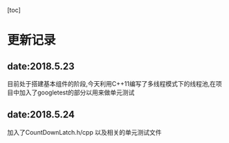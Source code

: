 [toc]
# 更新记录

## date:2018.5.23 
目前处于搭建基本组件的阶段,今天利用C++11编写了多线程模式下的线程池,在项目中加入了googletest的部分以用来做单元测试
## date:2018.5.24
加入了CountDownLatch.h/cpp 以及相关的单元测试文件
